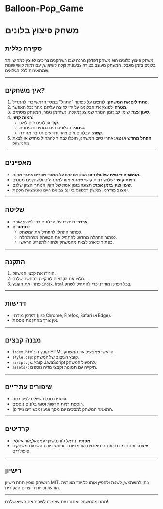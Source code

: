 # Balloon-Pop_Game
# משחק פיצוץ בלונים

## סקירה כללית
משחק פיצוץ בלונים הוא משחק דפדפן מהנה שבו השחקנים צריכים לפוצץ כמה שיותר בלונים בזמן מוגבל. המשחק מעוצב בצורה צבעונית וקלה לשימוש, עם רמות קושי שונות שמתאימות לכל הגילאים.

---

## איך משחקים?
1. **מתחילים את המשחק**: לוחצים על כפתור "התחל" במסך הראשי כדי להתחיל.
2. **מטרה**: לפוצץ את הבלונים על ידי לחיצה עליהם מהר ככל האפשר.
3. **שעון עצר**: שימו לב לזמן הנותר שמוצג למעלה. כשהזמן נגמר, המשחק מסתיים.
4. **רמות קושי**:
    - **קל**: הבלונים זזים לאט.
    - **בינוני**: הבלונים זזים במהירות בינונית.
    - **קשה**: הבלונים זזים מהר ודורשים תגובה מהירה.
5. **התחל מחדש או צא**: אחרי סיום המשחק, תוכלו לבחור להתחיל מחדש או לצאת מהמשחק.

---

## מאפיינים
- **אנימציה דינמית של בלונים**: הבלונים זזים על המסך ויוצרים אתגר מהנה.
- **רמות קושי**: שלוש רמות קושי שמתאימות למתחילים ולשחקנים מנוסים.
- **שעון וציון בזמן אמת**: תצוגה בזמן אמת של הזמן הנותר והציון שלכם.
- **עיצוב מודרני**: ממשק רספונסיבי עם צבעים חיים ואנימציות חלקות.

---

## שליטה
- **עכבר**: לוחצים על הבלונים כדי לפוצץ אותם.
- **כפתורים**:
    - כפתור התחל: להתחיל את המשחק.
    - כפתור התחלה מחדש: להתחיל את המשחק מההתחלה.
    - כפתור יציאה: לצאת מהמשחק ולחזור לתפריט הראשי.

---

## התקנה
1. הורידו את קבצי המשחק.
2. חלצו את הקבצים לתיקייה במחשב שלכם.
3. פתחו את הקובץ `index.html` בכל דפדפן מודרני כדי להתחיל לשחק.

---

## דרישות
- דפדפן מודרני (כגון Chrome, Firefox, Safari או Edge).
- אין צורך בהתקנות נוספות.

---

## מבנה קבצים
- `index.html`: קובץ ה-HTML הראשי שמפעיל את המשחק.
- `style.css`: קובץ העיצוב של המשחק.
- `script.js`: קובץ JavaScript לתפעול המשחק.
- `assets/`: תיקייה עם תמונות וקבצי מדיה נוספים.

---

## שיפורים עתידיים
- הוספת טבלת שיאים לציון גבוה.
- הוספת רמות חדשות וסוגי בלונים נוספים.
- התאמת המשחק למסכים עם מסך מגע (מכשירים ניידים).

---

## קרדיטים
- **מפתח**: ניראל ג'ורנו,שחף עמנואל,אור אזולאי
- **עיצוב**: עיצוב מודרני עם גרדיאנטים ואנימציות רספונסיביות בהשראת משחקים פופולריים.

---

## רישיון
המשחק מופץ תחת רישיון MIT. ניתן להשתמש, לשנות ולהפיץ אותו כל עוד מצורפת הודעת זכויות היוצרים המקורית.

---

תהנו מהמשחק ואתגרו את עצמכם לשבור את השיא שלכם!

